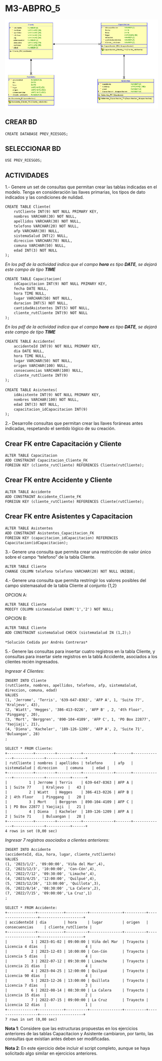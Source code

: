 # M3-ABPRO_5

![tablaM2-ABPRO_5](./assets/img/tablaM3-ABPRO5.png)

## CREAR BD

    CREATE DATABASE PREV_RIESGOS;

## SELECCIONAR BD

    USE PREV_RIESGOS;

## ACTIVIDADES


1.- Genere un set de consultas que permitan crear las tablas indicadas en el modelo. Tenga en
consideración las llaves primarias, los tipos de dato indicados y las condiciones de nulidad.

    CREATE TABLE Cliente(
        rutCliente INT(9) NOT NULL PRIMARY KEY,
        nombres VARCHAR(30) NOT NULL,
        apellidos VARCHAR(30) NOT NULL,
        telefono VARCHAR(20) NOT NULL,
        afp VARCHAR(30) NULL,
        sistemaSalud INT(2) NULL,
        direccion VARCHAR(70) NULL,
        comuna VARCHAR(50) NULL,
        edad INT(3) NOT NULL
    );

*En los pdf de la actividad indica que el campo **hora** es tipo **DATE**, se dejará este campo de tipo **TIME***

    CREATE TABLE Capacitacion(
        idCapacitacion INT(9) NOT NULL PRIMARY KEY,
        fecha DATE NULL,
        hora TIME NULL,
        lugar VARCHAR(50) NOT NULL,
        duracion INT(5) NOT NULL,
        cantidadAsistentes INT(5) NOT NULL,
        cliente_rutCliente INT(9) NOT NULL
    );

*En los pdf de la actividad indica que el campo **hora** es tipo **DATE**, se dejará este campo de tipo **TIME***

    CREATE TABLE Accidente(
        accidenteId INT(9) NOT NULL PRIMARY KEY,
        dia DATE NULL,
        hora TIME NULL,
        lugar VARCHAR(50) NOT NULL,
        origen VARCHAR(100) NULL,
        consecuencias VARCHAR(100) NULL,
        cliente_rutCliente INT(9)
    );

    CREATE TABLE Asistentes(
        idAsistente INT(9) NOT NULL PRIMARY KEY,
        nombres VARCHAR(100) NOT NULL,
        edad INT(3) NOT NULL,
        capacitacion_idCapacitacion INT(9)
    );

2.- Desarrolle consultas que permitan crear las llaves foráneas antes indicadas, respetando el
sentido lógico de su creación.

## Crear FK entre Capacitación y Cliente

    ALTER TABLE Capacitacion
    ADD CONSTRAINT Capacitacion_Cliente_FK
    FOREIGN KEY (cliente_rutCliente) REFERENCES Cliente(rutCliente);

## Crear FK entre Accidente y Cliente

    ALTER TABLE Accidente
    ADD CONSTRAINT Accidente_Cliente_FK
    FOREIGN KEY (cliente_rutCliente) REFERENCES Cliente(rutCliente);

## Crear FK entre Asistentes y Capacitacion

    ALTER TABLE Asistentes
    ADD CONSTRAINT Asistentes_Capacitacion_FK
    FOREIGN KEY (capacitacion_idCapacitacion) REFERENCES Capacitacion(idCapacitacion);

3.- Genere una consulta que permita crear una restricción de valor único sobre el campo
“telefono” de la tabla Cliente.

    ALTER TABLE Cliente
    CHANGE COLUMN telefono telefono VARCHAR(20) NOT NULL UNIQUE;

4.- Genere una consulta que permita restringir los valores posibles del campo sistemasalud de
la tabla Cliente al conjunto {1,2}

OPCION A:

    ALTER TABLE Cliente
    MODIFY COLUMN sistemaSalud ENUM('1','2') NOT NULL;

OPCION B:

    ALTER TABLE Cliente
    ADD CONSTRAINT sistemaSalud CHECK (sistemaSalud IN (1,2);)

    *Solución Cedida por Andrés Contreras*

5.- Genere las consultas para insertar cuatro registros en la tabla Cliente, y consultas para
insertar siete registros en la tabla Accidente, asociados a los clientes recién ingresados.

*Ingresar 4 Clientes:*

    INSERT INTO Cliente
    (rutCliente, nombres, apellidos, telefono, afp, sistemaSalud, direccion, comuna, edad)
    VALUES
    (1, 'Jerrome', 'Terris', '639-647-8363', 'AFP A', 1, 'Suite 77', 'Kraljevo', 43),
    (2, 'Wiatt', 'Hegges', '386-413-0226', 'AFP B' , 2, '4th Floor', 'Pinggang', 20),
    (3, 'Mort', 'Berggren', '890-104-4109', 'AFP C', 1, 'PO Box 22877', 'Yaojiaji', 21),
    (4, 'Diena', 'Kacheler', '189-126-1209', 'AFP A', 2, 'Suite 71', 'Buluangan', 28)
    ;

    SELECT * FROM Cliente:
    +------------+---------+-----------+--------------+-------+--------------+--------------+-----------+------+
    | rutCliente | nombres | apellidos | telefono     | afp   | sistemaSalud | direccion    | comuna    | edad |
    +------------+---------+-----------+--------------+-------+--------------+--------------+-----------+------+
    |          1 | Jerrome | Terris    | 639-647-8363 | AFP A |            1 | Suite 77     | Kraljevo  |   43 |
    |          2 | Wiatt   | Hegges    | 386-413-0226 | AFP B |            2 | 4th Floor    | Pinggang  |   20 |
    |          3 | Mort    | Berggren  | 890-104-4109 | AFP C |            1 | PO Box 22877 | Yaojiaji  |   21 |
    |          4 | Diena   | Kacheler  | 189-126-1209 | AFP A |            2 | Suite 71     | Buluangan |   28 |
    +------------+---------+-----------+--------------+-------+--------------+--------------+-----------+------+
    4 rows in set (0,00 sec)

  *Ingresar 7 registros asociados a clientes anteriores:*
  
    INSERT INTO Accidente
    (accidenteId, dia, hora, lugar, cliente_rutCliente)
    VALUES
    (1, '2023/1/2', '09:00:00', 'Viña del Mar',4),
    (2, '2023/12/3', '10:00:00', 'Con-Cón',4),
    (3, '2022/7/12', '09:30:00', 'Limache',4),
    (4, '2023/4/25', '12:00:00', 'Quilpué',4),
    (5, '2023/12/26', '13:00:00', 'Quillota',3),
    (6, '2022/8/14', '08:30:00' ,'La Calera',2),
    (7, '2022/7/15', '09:00:00','La Cruz',1)
    ;

    SELECT * FROM Accidente:
    +-------------+------------+----------+---------------+----------+-------------------+--------------------+
    | accidenteId | dia        | hora     | lugar         | origen   | consecuencias     | cliente_rutCliente |
    +-------------+------------+----------+---------------+----------+-------------------+--------------------+
    |           1 | 2023-01-02 | 09:00:00 | Viña del Mar  | Trayecto | Licencia 4 días   |                  4 |
    |           2 | 2023-12-03 | 10:00:00 | Con-Cón       | Trayecto | Licencia 5 días   |                  4 |
    |           3 | 2022-07-12 | 09:30:00 | Limache       | Trayecto | Licencia 21 días  |                  4 |
    |           4 | 2023-04-25 | 12:00:00 | Quilpué       | Trayecto | Licencia 90 días  |                  4 |
    |           5 | 2023-12-26 | 13:00:00 | Quillota      | Trayecto | Licencia 7 días   |                  3 |
    |           6 | 2022-08-14 | 08:30:00 | La Calera     | Trayecto | Licencia 15 días  |                  2 |
    |           7 | 2022-07-15 | 09:00:00 | La Cruz       | Trayecto | Licencia 12 días  |                  1 |
    +-------------+------------+----------+---------------+----------+-------------------+--------------------+
    7 rows in set (0,00 sec)

**Nota 1**: Considere que las estructuras propuestas en los ejercicios anteriores de las tablas
Capacitacion y Asistente cambiaron, por tanto, las consultas que existían antes deben ser
modificadas.

**Nota 2**: En este ejercicio debe incluir el script completo, aunque se haya solicitado algo similar en ejercicios anteriores.
